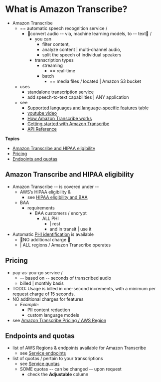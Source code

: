 # What is Amazon Transcribe?<a name="what-is"></a>

* Amazon Transcribe
  * == automatic speech recognition service /
    * 👀convert audio -- via, machine learning models, to -- text👀 /
      * you can
        * filter content,
        * analyze content | multi-channel audio,
        * split the speech of individual speakers 
      * transcription types
        * streaming
          * == real-time
        * batch
          * == media files / located | Amazon S3 bucket
  * uses
    * standalone transcription service
    * add speech-to-text capabilities | ANY application
  * see
    * [Supported languages and language\-specific features](supported-languages.md) table
    * [youtube video](https://www.youtube.com/watch?v=zD8NMw4T1TI)
    * [How Amazon Transcribe works](how-it-works.md)
    * [Getting started with Amazon Transcribe](getting-started.md)
    * [API Reference](https://docs.aws.amazon.com/transcribe/latest/APIReference/Welcome.html)

**Topics**
+ [Amazon Transcribe and HIPAA eligibility](#transcribe-hippa)
+ [Pricing](#transcribe-pricing)
+ [Endpoints and quotas](#endpoints-quotas)

## Amazon Transcribe and HIPAA eligibility<a name="transcribe-hippa"></a>

* Amazon Transcribe -- is covered under -- 
  * AWS’s HIPAA eligibility &
    * see [ HIPAA eligibility and BAA](http://aws.amazon.com/compliance/hipaa-compliance/)
  * BAA
    * requirements
      * BAA customers / encrypt 
        * ALL PHI 
          * | rest
          * and in transit | use it
* Automatic [PHI identification](phi-id.md) is available
  * 👀NO additional charge 👀 
  * | ALL regions / Amazon Transcribe operates

## Pricing<a name="transcribe-pricing"></a>

* pay-as-you-go service /
  * -- based on -- seconds of transcribed audio
  * billed | monthly basis
* TODO: Usage is billed in one\-second increments, with a minimum per request charge of 15 seconds\. 
* NO additional charges for features
  * _Example:_
    * PII content redaction
    * custom language models
* see [Amazon Transcribe Pricing / AWS Region](http://aws.amazon.com/transcribe/pricing/)

## Endpoints and quotas<a name="endpoints-quotas"></a>

* list of AWS Regions & endpoints available for Amazon Transcribe
  * see [Service endpoints](https://docs.aws.amazon.com/general/latest/gr/transcribe.html#transcribe_region)
* list of quotas / pertain to your transcriptions
  * see [Service quotas](https://docs.aws.amazon.com/general/latest/gr/transcribe.html#limits-amazon-transcribe)
  * SOME quotas -- can be changed -- upon request
    * check the **Adjustable** column